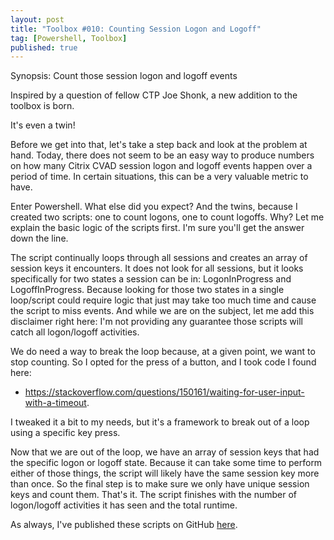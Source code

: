 ```yaml
---
layout: post
title: "Toolbox #010: Counting Session Logon and Logoff"
tag: [Powershell, Toolbox]
published: true
---
```

Synopsis: Count those session logon and logoff events

Inspired by a question of fellow CTP Joe Shonk, a new addition to the toolbox is born.

It's even a twin!

Before we get into that, let's take a step back and look at the problem at hand. Today, there does not seem to be an easy way to produce numbers on how many Citrix CVAD session logon and logoff events happen over a period of time. In certain situations, this can be a very valuable metric to have.

Enter Powershell. What else did you expect?
And the twins, because I created two scripts: one to count logons, one to count logoffs. Why? Let me explain the basic logic of the scripts first. I'm sure you'll get the answer down the line.

The script continually loops through all sessions and creates an array of session keys it encounters. It does not look for all sessions, but it looks specifically for two states a session can be in: LogonInProgress and LogoffInProgress. Because looking for those two states in a single loop/script could require logic that just may take too much time and cause the script to miss events. And while we are on the subject, let me add this disclaimer right here: I'm not providing any guarantee those scripts will catch all logon/logoff activities.

We do need a way to break the loop because, at a given point, we want to stop counting. So I opted for the press of a button, and I took code I found here:
- https://stackoverflow.com/questions/150161/waiting-for-user-input-with-a-timeout.   

I tweaked it a bit to my needs, but it's a framework to break out of a loop using a specific key press.  

Now that we are out of the loop, we have an array of session keys that had the specific logon or logoff state. Because it can take some time to perform either of those things, the script will likely have the same session key more than once. So the final step is to make sure we only have unique session keys and count them. That's it. The script finishes with the number of logon/logoff activities it has seen and the total runtime.

As always, I've published these scripts on GitHub [here](https://github.com/Cloudsparkle/CTXSessionActivityCounter).
